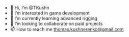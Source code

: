 - 👋 Hi, I’m @TKushn
- 👀 I’m interested in game development
- 🌱 I’m currently learning advanced rigging
- 💞️ I’m looking to collaborate on paid projects
- 📫 How to reach me thomas.kushnerenko@gmail.com

<!---
TKushn/TKushn is a ✨ special ✨ repository because its `README.md` (this file) appears on your GitHub profile.
You can click the Preview link to take a look at your changes.
--->
